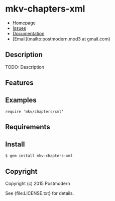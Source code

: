 # mkv-chapters-xml

* [Homepage](https://github.com/postmodern/mkv-chapters-xml#readme)
* [Issues](https://github.com/postmodern/mkv-chapters-xml/issues)
* [Documentation](http://rubydoc.info/gems/mkv-chapters-xml/frames)
* [Email](mailto:postmodern.mod3 at gmail.com)

## Description

TODO: Description

## Features

## Examples

    require 'mkv/chapters/xml'

## Requirements

## Install

    $ gem install mkv-chapters-xml

## Copyright

Copyright (c) 2015 Postmodern

See {file:LICENSE.txt} for details.

